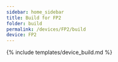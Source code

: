 ```yaml
---
sidebar: home_sidebar
title: Build for FP2
folder: build
permalink: /devices/FP2/build
device: FP2
---
```

{% include templates/device_build.md %}
